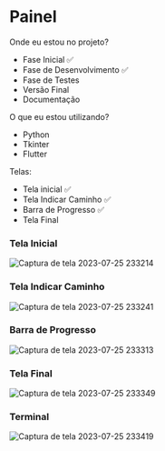 # Painel

Onde eu estou no projeto?
- Fase Inicial ✅
- Fase de Desenvolvimento ✅
- Fase de Testes 
- Versão Final
- Documentação

O que eu estou utilizando?
- Python
- Tkinter
- Flutter

Telas:
- Tela inicial ✅
- Tela Indicar Caminho ✅
- Barra de Progresso ✅
- Tela Final


### Tela Inicial
![Captura de tela 2023-07-25 233214](https://github.com/DevLucasFontoura/Painel/assets/129316526/7c559632-e28b-4c50-8d0d-d3c091d958db)


### Tela Indicar Caminho 
![Captura de tela 2023-07-25 233241](https://github.com/DevLucasFontoura/Painel/assets/129316526/52eb5d2d-f21b-4c1b-96b0-636d1b469fac)


### Barra de Progresso
![Captura de tela 2023-07-25 233313](https://github.com/DevLucasFontoura/Painel/assets/129316526/b884b570-b1b4-4d37-bdf7-77bbabed2adb)


### Tela Final
![Captura de tela 2023-07-25 233349](https://github.com/DevLucasFontoura/Painel/assets/129316526/7025eda4-fcaf-4270-9611-6f60f1999227)


### Terminal
![Captura de tela 2023-07-25 233419](https://github.com/DevLucasFontoura/Painel/assets/129316526/9d2d6f0b-d0ed-490a-8ba6-cd53c67b21b5)

